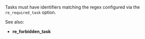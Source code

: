 Tasks must have identifiers matching the regex configured via the
`re_required_task` option.

See also:
  - **re_forbidden_task**
